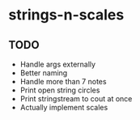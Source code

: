 # strings-n-scales

## TODO

- Handle args externally
- Better naming
- Handle more than 7 notes
- Print open string circles
- Print stringstream to cout at once
- Actually implement scales

